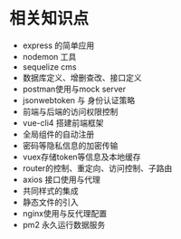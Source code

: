 
# 相关知识点

* express 的简单应用
* nodemon 工具
* sequelize cms
* 数据库定义、增删查改、接口定义
* postman使用与mock server
* jsonwebtoken 与 身份认证策略
* 前端与后端的访问权限控制
* vue-cli4 搭建前端框架
* 全局组件的自动注册
* 密码等隐私信息的加密传输
* vuex存储token等信息及本地缓存
* router的控制、重定向、访问控制、子路由
* axios 接口使用与代理
* 共同样式的集成
* 静态文件的引入
* nginx使用与反代理配置
* pm2 永久运行数据服务


